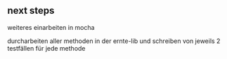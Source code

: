 ## next steps

weiteres einarbeiten in mocha

durcharbeiten aller methoden in der ernte-lib und schreiben von jeweils
2 testfällen für jede methode


